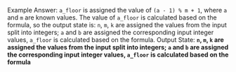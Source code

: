 Example Answer:
`a_floor` is assigned the value of `(a - 1) % m + 1`, where `a` and `m` are known values. The value of `a_floor` is calculated based on the formula, so the output state is: `n`, `m`, `k` are assigned the values from the input split into integers; `a` and `b` are assigned the corresponding input integer values, `a_floor` is calculated based on the formula.
Output State: **`n`, `m`, `k` are assigned the values from the input split into integers; `a` and `b` are assigned the corresponding input integer values, `a_floor` is calculated based on the formula**